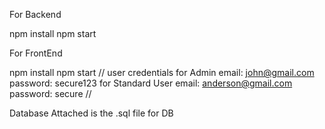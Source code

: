 For Backend

npm install
npm start

For FrontEnd

npm install
npm start
//
user credentials
for Admin
email: john@gmail.com
password: secure123
for Standard User
email: anderson@gmail.com
password: secure
//


Database
Attached is the .sql file for DB
